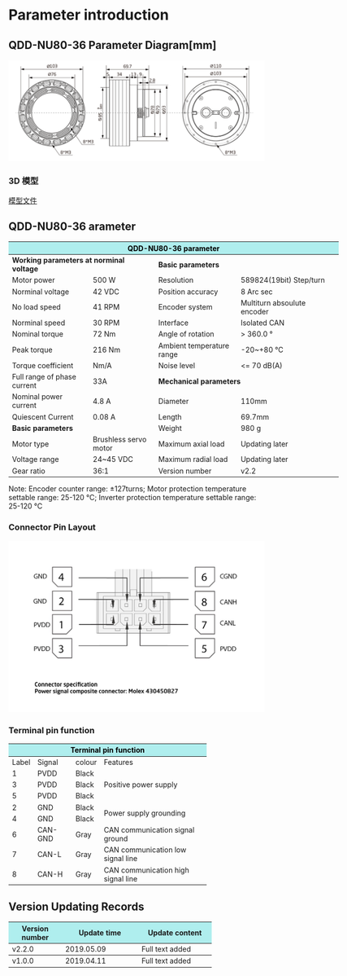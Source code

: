 # Parameter introduction 
## QDD-NU80-36 Parameter Diagram[mm]
![QDD-NU80-36]( ../../img/QDD_NU80-36_v2_2三视图.png ) 
### 3D 模型
[模型文件]( ../../3DModel/QDD_NU80-36_v2_2.STEP.zip )

## QDD-NU80-36 arameter
<table style="width:650px"><thead><tr><th colspan="4" style="background: PaleTurquoise; color: black;">QDD-NU80-36 parameter</th></tr></thead><tbody><tr><td colspan="2"><b>Working parameters at norminal voltage</b></td><td colspan="2"><b>Basic parameters</b></td></tr><tr><td style="width:175px">Motor power</td><td style="width:135px">500 W</td><td style="width:130px">Resolution</td><td style="width:220px">589824(19bit)   Step/turn</td></tr><tr><td>Norminal voltage</td><td>42 VDC</td><td>Position accuracy</td><td>8 Arc sec</td></tr><tr><td>No load speed</td><td>41 RPM</td><td style="width:130px">Encoder system</td><td style="width:220px">Multiturn absoulute encoder</td></tr><tr><td>Norminal speed</td><td>30 RPM</td><td>Interface</td><td>Isolated CAN</td></tr><tr><td>Nominal torque</td><td>72 Nm</td><td>Angle of rotation</td><td>> 360.0 °</td></tr><td>Peak torque</td><td>216 Nm</td><td>Ambient temperature range</td><td>-20~+80 °C</td></tr><tr><td>Torque coefficient</td><td> Nm/A</td><td>Noise level</td><td><= 70 dB(A)</td></tr><tr><td>Full range of phase current</td><td>33A</td><td colspan="2"><b>Mechanical parameters</b></td></tr><tr><td>Nominal power current</td><td>4.8 A</td><td style="width:175px">Diameter</td><td style="width:175px">110mm</td></tr><tr><td>Quiescent Current</td><td>0.08 A</td><td>Length</td><td>69.7mm</td></tr> <tr><td colspan="2"><b>Basic parameters</b></td><td>Weight</td><td>980 g</td></tr><tr><td>Motor type</td><td>Brushless servo motor</td><td>Maximum axial load</td><td>Updating later</td></tr><tr><td>Voltage range</td><td>24~45 VDC</td><td>Maximum radial load</td><td>Updating later</td></tr><tr><td>Gear ratio</td><td>36:1</td><td>Version number</td><td>v2.2</td></tr></tbody></table>


 Note: Encoder counter range: ±127turns; Motor protection temperature settable range: 25-120 °C; Inverter protection temperature settable range: 25-120 °C


### Connector Pin Layout

<img src="../img/配线2-2.png" style="width:600px">

### Terminal pin function

<table class="tableizer-table" style="width:390px">
 <thead><tr class="tableizer-firstrow"><th colspan="4" style="background: PaleTurquoise; color: black;">Terminal pin function</th></tr></thead><tbody><tr><td>Label</td><td>Signal</td><td>colour</td><td>Features </td></tr><tr><td>1</td><td>PVDD</td><td>Black</td><td rowspan="3">Positive power supply </td></tr><tr><td>3</td><td>PVDD</td><td>Black</td></tr><tr><td>5</td><td>PVDD</td><td>Black</td></tr><tr><td>2</td><td>GND</td><td>Black</td> <td rowspan="2">Power supply grounding</td></tr><tr><td>4</td><td>GND</td><td>Black</td></tr><tr><td>6</td><td>CAN-GND</td><td>Gray</td><td>CAN communication signal ground</td></tr><tr><td>7</td><td>CAN-L</td><td>Gray</td><td>CAN communication low signal line</td></tr><tr><td>8</td><td>CAN-H</td><td>Gray</td><td>CAN communication high signal line</td></tr></tbody></table>
 </tbody></table>

## Version Updating Records


<table style="width:400px"><thead><tr style="background:PaleTurquoise"><th style="width:100px">Version number</th><th style="width:150px">Update time</th><th style="width:150px">Update content</th></tr></thead><tbody><tr><td>v2.2.0</td><td>2019.05.09</td><td>Full text added</th></tr></thead><tbody><tr><td>v1.0.0</td><td>2019.04.11</td><td>Full text added</td></tbody></table>
